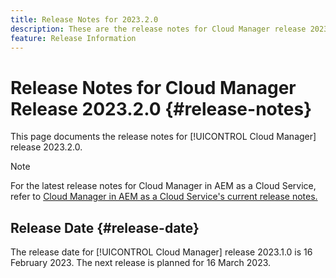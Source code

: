 ```yaml
---
title: Release Notes for 2023.2.0
description: These are the release notes for Cloud Manager release 2023.2.0.
feature: Release Information
---
```


# Release Notes for Cloud Manager Release 2023.2.0 {#release-notes}

This page documents the release notes for [!UICONTROL Cloud Manager] release 2023.2.0.

>[!NOTE]
>
>For the latest release notes for Cloud Manager in AEM as a Cloud Service, refer to [Cloud Manager in AEM as a Cloud Service's current release notes.](https://experienceleague.adobe.com/docs/experience-manager-cloud-service/content/implementing/using-cloud-manager/release-notes-cloud-manager/release-notes-cm-current.html)

## Release Date {#release-date}

The release date for [!UICONTROL Cloud Manager] release 2023.1.0 is 16 February 2023. The next release is planned for 16 March 2023.
